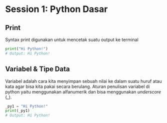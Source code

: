 # Session 1: Python Dasar

## Print
Syntax print digunakan untuk mencetak suatu output ke terminal
```python
print("Hi Python!")
# Output: Hi Python!
```

## Variabel & Tipe Data
Variabel adalah cara kita menyimpan sebuah nilai ke dalam suatu huruf atau kata agar bisa kita pakai secara berulang. Aturan penulisan variabel di python yaitu menggunakan alfanumerik dan bisa menggunakan *underscore* (_).
```python
_py1 = "Hi Python!"
print(_py1)
# Output: Hi Python!
```
